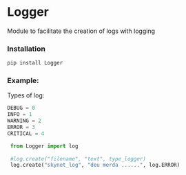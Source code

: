 # Logger

Module to facilitate the creation of logs with logging

### **Installation**

```powershell
pip install Logger
```

### **Example**: 

Types of log:

```python
DEBUG = 0
INFO = 1
WARNING = 2
ERROR = 3
CRITICAL = 4
```

```python
 from Logger import log
 
 #log.create("filename", "text", type_logger)
 log.create("skynet_log", "deu merda ......", log.ERROR)
 ```

